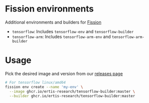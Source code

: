 # Fission environments

Additional environments and builders for [Fission](https://fission.io)

- `tensorflow`: Includes `tensorflow-env` and `tensorflow-builder`
- `tensorflow-arm`: Includes `tensorflow-arm-env` and `tensorflow-arm-builder`

# Usage

Pick the desired image and version from our
[releases page](https://github.com/ertis-research/fission-environments/packages)

```sh
# For tensorflow linux/amd64
fission env create --name 'my-env' \
  --image ghcr.io/ertis-research/tensorflow-builder:master \
  --builder ghcr.io/ertis-research/tensorflow-builder:master
```
